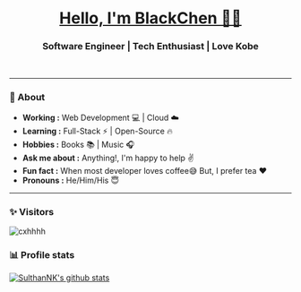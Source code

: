 <h1 align="center"><a href="https://github.com/CXHHHH/">Hello, I'm BlackChen 👨‍💻 </a></h1>

<h3 align="center">   Software Engineer | Tech Enthusiast | Love Kobe  </h3> <br>

--------------------------------------------------------------------------------------------------------------------------------------------------------------------------------

### 🤔 About
-  **Working :**  Web Development :computer: | Cloud :cloud: 
-  **Learning :** Full-Stack :zap: | Open-Source :fire:	
-  **Hobbies :** Books :books: | Music :headphones:
-  **Ask me about :** Anything!, I'm happy to help :v:
-  **Fun fact :** When most developer loves coffee:sweat_smile: But, I prefer tea :heart: 
-  **Pronouns :** He/Him/His :innocent:
---------------------------------------------------------------------------------------------------------------------------------------------------------------------------------

### ✨ Visitors 

<p align="left"> <img src="https://komarev.com/ghpvc/?username=cxhhhh" alt="cxhhhh" /> </p>

### 📊 Profile stats

[![SulthanNK's github stats](https://github-readme-stats.vercel.app/api?username=cxhhhh&show_icons=true&theme=discord_old_blurple)](https://github.com/cxhhhh/github-readme-stats)
